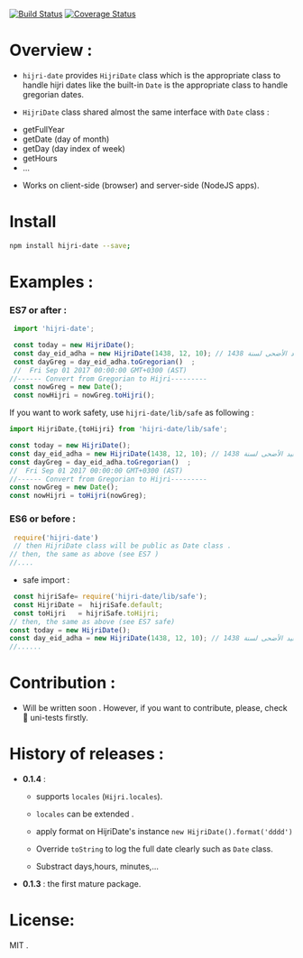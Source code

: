 [![Build Status](https://travis-ci.org/abdennour/hijri-date.svg?branch=master)](https://travis-ci.org/abdennour/hijri-date)
[![Coverage Status](https://coveralls.io/repos/github/abdennour/hijri-date/badge.svg?branch=master)](https://coveralls.io/github/abdennour/hijri-date?branch=master)

# Overview :

 * `hijri-date` provides `HijriDate` class which is  the appropriate class to handle hijri dates like the built-in `Date` is the appropriate class to handle gregorian dates.   

* `HijriDate` class shared almost the same interface with `Date` class :

 - getFullYear
 - getDate (day of month)
 - getDay (day index of week)  
 - getHours
 - ...

* Works on client-side (browser) and server-side (NodeJS apps).

# Install

```bash
npm install hijri-date --save;
```

# Examples :

### ES7 or after :

```js
 import 'hijri-date';

 const today = new HijriDate();
 const day_eid_adha = new HijriDate(1438, 12, 10); // عيد الأضحى لسنة 1438
 const dayGreg = day_eid_adha.toGregorian()  ;
 //  Fri Sep 01 2017 00:00:00 GMT+0300 (AST)
//------ Convert from Gregorian to Hijri---------
 const nowGreg = new Date();
 const nowHijri = nowGreg.toHijri();     
```

If you  want to work safety, use `hijri-date/lib/safe` as following :

```js
import HijriDate,{toHijri} from 'hijri-date/lib/safe';

const today = new HijriDate();
const day_eid_adha = new HijriDate(1438, 12, 10); // عيد الأضحى لسنة 1438
const dayGreg = day_eid_adha.toGregorian()  ;
//  Fri Sep 01 2017 00:00:00 GMT+0300 (AST)
//------ Convert from Gregorian to Hijri---------
const nowGreg = new Date();
const nowHijri = toHijri(nowGreg);

```

### ES6 or before :

```js
 require('hijri-date')
 // then HijriDate class will be public as Date class .
// then, the same as above (see ES7 )
//....
```
- safe import :


```js
 const hijriSafe= require('hijri-date/lib/safe');
 const HijriDate =  hijriSafe.default;
 const toHijri   = hijriSafe.toHijri;
// then, the same as above (see ES7 safe)
const today = new HijriDate();
const day_eid_adha = new HijriDate(1438, 12, 10); // عيد الأضحى لسنة 1438
//......
```


# Contribution :

 - Will be written soon . However, if you want to contribute, please, check 🔬 uni-tests firstly.


# History of releases :

   * **0.1.4**  :

     - supports `locales` (`Hijri.locales`).

     - `locales` can be extended .

     - apply format on HijriDate's instance `new HijriDate().format('dddd')`

     - Override `toString` to log the full date clearly such as `Date` class.

     - Substract days,hours, minutes,...

     
   * **0.1.3**  : the first mature package.

# License:

MIT .
